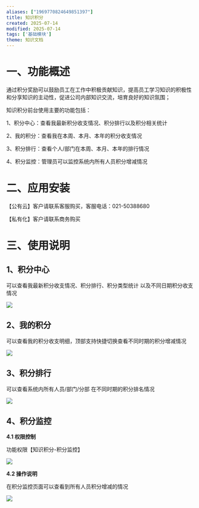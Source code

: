 ```yaml
---
aliases: ["1969770824649851397"]
title: 知识积分
created: 2025-07-14
modified: 2025-07-14
tags: ['基础模块']
theme: 知识文档
---
```


# 一、**功能概述**

通过积分奖励可以鼓励员工在工作中积极贡献知识，提高员工学习知识的积极性 和分享知识的主动性，促进公司内部知识交流，培育良好的知识氛围；

知识积分前台使用主要的功能包括：

1、积分中心：查看我最新积分收支情况、积分排行以及积分相关统计

2、我的积分：查看我在本周、本月、本年的积分收支情况

3、积分排行：查看个人/部门在本周、本月、本年的排行情况

4、积分监控：管理员可以监控系统内所有人员积分增减情况

# 二、**应用安装**

【公有云】客户请联系客服购买，客服电话：021-50388680

【私有化】客户请联系商务购买

# 三、**使用说明**

## **1、积分中心**

可以查看我最新积分收支情况、积分排行、积分类型统计 以及不同日期积分收支情况

![](2165d83cd9654307923cba56f0f9826d.jpg)

## **2、我的积分**

可以查看我的积分收支明细，顶部支持快捷切换查看不同时期的积分增减情况

![](ca3b22eb1d80d6660e3921870eea0e50.jpg)

## **3、积分排行**

可以查看系统内所有人员/部门/分部 在不同时期的积分排名情况

![](9e0c3ad6cf688f37a9a921e9e36209ba.jpg)

## **4、积分监控**

**4.1 权限控制**

功能权限【知识积分-积分监控】

![](962fe9d1ac8eca1970c7e3d8e24d2c78.jpg)

**4.2 操作说明**

在积分监控页面可以查看到所有人员积分增减的情况

![](e36e4971c161e4ed4ba247ffc3c2ceaf.jpg)